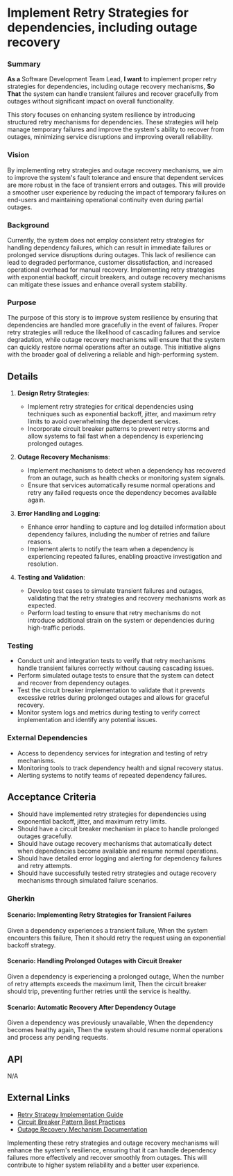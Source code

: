 
# Implement Retry Strategies for dependencies, including outage recovery
### Summary
**As a** Software Development Team Lead, **I want** to implement proper retry strategies for dependencies, including outage recovery mechanisms, **So That** the system can handle transient failures and recover gracefully from outages without significant impact on overall functionality.

This story focuses on enhancing system resilience by introducing structured retry mechanisms for dependencies. These strategies will help manage temporary failures and improve the system's ability to recover from outages, minimizing service disruptions and improving overall reliability.

### Vision
By implementing retry strategies and outage recovery mechanisms, we aim to improve the system's fault tolerance and ensure that dependent services are more robust in the face of transient errors and outages. This will provide a smoother user experience by reducing the impact of temporary failures on end-users and maintaining operational continuity even during partial outages.

### Background
Currently, the system does not employ consistent retry strategies for handling dependency failures, which can result in immediate failures or prolonged service disruptions during outages. This lack of resilience can lead to degraded performance, customer dissatisfaction, and increased operational overhead for manual recovery. Implementing retry strategies with exponential backoff, circuit breakers, and outage recovery mechanisms can mitigate these issues and enhance overall system stability.

### Purpose
The purpose of this story is to improve system resilience by ensuring that dependencies are handled more gracefully in the event of failures. Proper retry strategies will reduce the likelihood of cascading failures and service degradation, while outage recovery mechanisms will ensure that the system can quickly restore normal operations after an outage. This initiative aligns with the broader goal of delivering a reliable and high-performing system.

## Details
1. **Design Retry Strategies**:
    - Implement retry strategies for critical dependencies using techniques such as exponential backoff, jitter, and maximum retry limits to avoid overwhelming the dependent services.
    - Incorporate circuit breaker patterns to prevent retry storms and allow systems to fail fast when a dependency is experiencing prolonged outages.

2. **Outage Recovery Mechanisms**:
    - Implement mechanisms to detect when a dependency has recovered from an outage, such as health checks or monitoring system signals.
    - Ensure that services automatically resume normal operations and retry any failed requests once the dependency becomes available again.

3. **Error Handling and Logging**:
    - Enhance error handling to capture and log detailed information about dependency failures, including the number of retries and failure reasons.
    - Implement alerts to notify the team when a dependency is experiencing repeated failures, enabling proactive investigation and resolution.

4. **Testing and Validation**:
    - Develop test cases to simulate transient failures and outages, validating that the retry strategies and recovery mechanisms work as expected.
    - Perform load testing to ensure that retry mechanisms do not introduce additional strain on the system or dependencies during high-traffic periods.

### Testing
- Conduct unit and integration tests to verify that retry mechanisms handle transient failures correctly without causing cascading issues.
- Perform simulated outage tests to ensure that the system can detect and recover from dependency outages.
- Test the circuit breaker implementation to validate that it prevents excessive retries during prolonged outages and allows for graceful recovery.
- Monitor system logs and metrics during testing to verify correct implementation and identify any potential issues.

### External Dependencies
- Access to dependency services for integration and testing of retry mechanisms.
- Monitoring tools to track dependency health and signal recovery status.
- Alerting systems to notify teams of repeated dependency failures.

## Acceptance Criteria
- Should have implemented retry strategies for dependencies using exponential backoff, jitter, and maximum retry limits.
- Should have a circuit breaker mechanism in place to handle prolonged outages gracefully.
- Should have outage recovery mechanisms that automatically detect when dependencies become available and resume normal operations.
- Should have detailed error logging and alerting for dependency failures and retry attempts.
- Should have successfully tested retry strategies and outage recovery mechanisms through simulated failure scenarios.

### Gherkin
#### Scenario: Implementing Retry Strategies for Transient Failures
Given a dependency experiences a transient failure,
When the system encounters this failure,
Then it should retry the request using an exponential backoff strategy.

#### Scenario: Handling Prolonged Outages with Circuit Breaker
Given a dependency is experiencing a prolonged outage,
When the number of retry attempts exceeds the maximum limit,
Then the circuit breaker should trip, preventing further retries until the service is healthy.

#### Scenario: Automatic Recovery After Dependency Outage
Given a dependency was previously unavailable,
When the dependency becomes healthy again,
Then the system should resume normal operations and process any pending requests.

## API
N/A

## External Links
- [Retry Strategy Implementation Guide](#)
- [Circuit Breaker Pattern Best Practices](#)
- [Outage Recovery Mechanism Documentation](#)

Implementing these retry strategies and outage recovery mechanisms will enhance the system's resilience, ensuring that it can handle dependency failures more effectively and recover smoothly from outages. This will contribute to higher system reliability and a better user experience.
